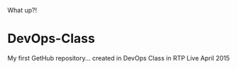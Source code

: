 What up?!
# DevOps-Class
My first GetHub repository... created in DevOps Class in RTP Live April 2015
